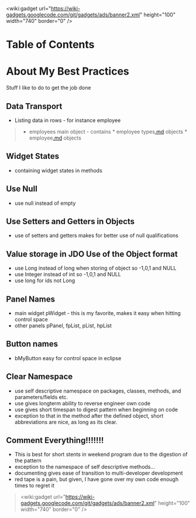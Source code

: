 
&lt;wiki:gadget url="https://wiki-gadgets.googlecode.com/git/gadgets/ads/banner2.xml" height="100" width="740" border="0" /&gt;

# Table of Contents #


# About My Best Practices #
Stuff I like to do to get the job done

## Data Transport ##
  * Listing data in rows - for instance employee
> - employees main object - contains
    * employee types[.md](.md) objects
    * employee[.md](.md) objects

## Widget States ##
  * containing widget states in methods

## Use Null ##
  * use null instead of empty

## Use Setters and Getters in Objects ##
  * use of setters and getters makes for better use of null qualifications

## Value storage in JDO Use of the Object format ##
  * use Long instead of long when storing of object so -1,0,1 and NULL
  * use Integer instead of int so -1,0,1 and NULL
  * use long for ids not Long

## Panel Names ##
  * main widget pWidget - this is my favorite, makes it easy when hitting control space
  * other panels pPanel, fpList, pList, hpList

## Button names ##
  * bMyButton easy for control space in eclipse

## Clear Namespace ##
  * use self descriptive namespace on packages, classes, methods, and parameters/fields etc.
  * use gives longterm ability to reverse engineer own code
  * use gives short timespan to digest pattern when beginning on code
  * exception to that in the method after the defined object, short abbreviations are nice, as long as its clear.

## Comment Everything!!!!!!! ##
  * This is best for short stents in weekend program due to the digestion of the pattern
  * exception to the namespace of self descriptive methods...
  * documenting gives ease of transition to multi-developer development
  * red tape is a pain, but given, I have gone over my own code enough times to regret it

> &lt;wiki:gadget url="https://wiki-gadgets.googlecode.com/git/gadgets/ads/banner2.xml" height="100" width="740" border="0" /&gt;
